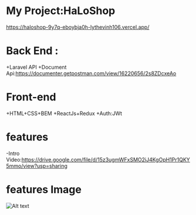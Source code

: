 # My Project:HaLoShop

https://haloshop-9y7q-eboybja0h-lythevinh106.vercel.app/

# Back End :

+Laravel API
+Document Api:https://documenter.getpostman.com/view/16220656/2s8ZDcxeAo

# Front-end

+HTML+CSS+BEM
+ReactJs+Redux
+Auth:JWt

# features

-Intro Video:https://drive.google.com/file/d/15z3ugmWFxSMO2iJ4KgOpH1Pr1QKY5mmo/view?usp=sharing

# features Image

![Alt text](https://cdn.hoanghamobile.com/i/home/Uploads/2023/01/07/paddd.png)
